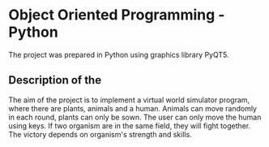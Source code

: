 # Object Oriented Programming - Python

The project was prepared in Python using graphics library PyQT5.

## Description of the 

The aim of the project is to implement a virtual world simulator program, where there are plants, animals and a human. Animals can move randomly in each round, plants can only be sown. The user can only move the human using  keys.
If two organism are in the same field, they will fight together. The victory depends on organism's strength and skills.






